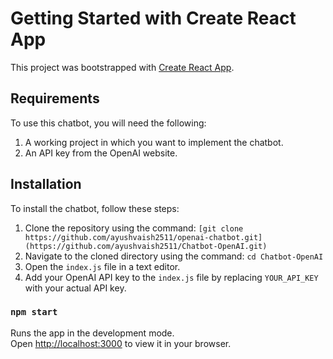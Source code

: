 # Getting Started with Create React App

This project was bootstrapped with [Create React App](https://github.com/facebook/create-react-app).


## Requirements

To use this chatbot, you will need the following:

1. A working project in which you want to implement the chatbot.
2. An API key from the OpenAI website.

## Installation

To install the chatbot, follow these steps:

1. Clone the repository using the command: `[git clone https://github.com/ayushvaish2511/openai-chatbot.git](https://github.com/ayushvaish2511/Chatbot-OpenAI.git)`
2. Navigate to the cloned directory using the command: `cd Chatbot-OpenAI`
3. Open the `index.js` file in a text editor.
4. Add your OpenAI API key to the `index.js` file by replacing `YOUR_API_KEY` with your actual API key.


### `npm start`

Runs the app in the development mode.\
Open [http://localhost:3000](http://localhost:3000) to view it in your browser.

